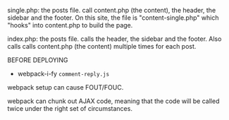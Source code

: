 single.php: the posts file. call content.php (the content), the header, the sidebar and the footer. On this site, the file is "content-single.php" which "hooks" into content.php to build the page.

index.php: the posts file. calls the header, the sidebar and the footer. Also calls calls content.php (the content) multiple times for each post.

BEFORE DEPLOYING
* webpack-i-fy `comment-reply.js`

webpack setup can cause FOUT/FOUC.

webpack can chunk out AJAX code, meaning that the code will be called twice under the right set of circumstances.